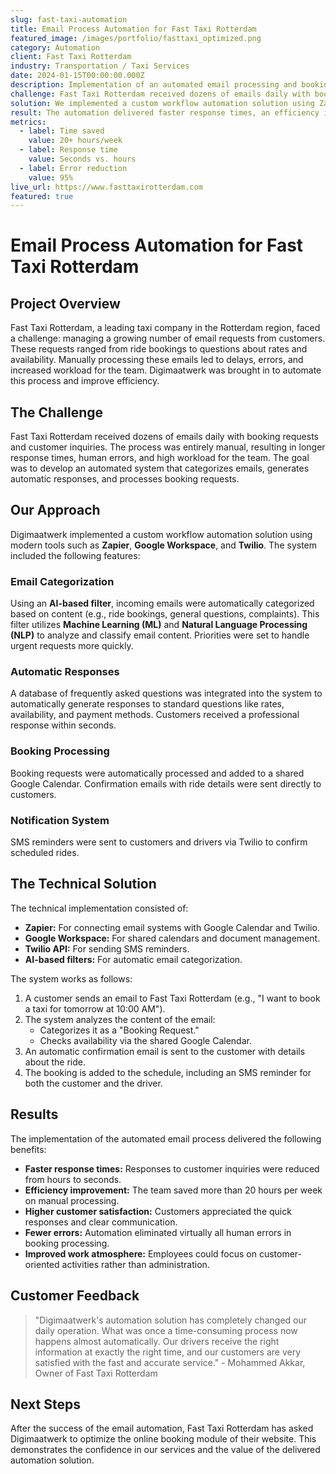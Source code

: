 ```yaml
---
slug: fast-taxi-automation
title: Email Process Automation for Fast Taxi Rotterdam
featured_image: /images/portfolio/fasttaxi_optimized.png
category: Automation
client: Fast Taxi Rotterdam
industry: Transportation / Taxi Services
date: 2024-01-15T00:00:00.000Z
description: Implementation of an automated email processing and booking system that reduces response times and significantly improves the efficiency of the taxi company.
challenge: Fast Taxi Rotterdam received dozens of emails daily with booking requests and customer inquiries. The manual process led to longer response times, human errors, and high workload for the team.
solution: We implemented a custom workflow automation solution using Zapier, Google Workspace, and Twilio for categorizing emails, generating automatic responses, and processing bookings.
result: The automation delivered faster response times, an efficiency improvement of 20+ hours per week, higher customer satisfaction, and a significant reduction in booking errors.
metrics:
  - label: Time saved
    value: 20+ hours/week
  - label: Response time
    value: Seconds vs. hours
  - label: Error reduction
    value: 95%
live_url: https://www.fasttaxirotterdam.com
featured: true
---
```


# Email Process Automation for Fast Taxi Rotterdam

## Project Overview

Fast Taxi Rotterdam, a leading taxi company in the Rotterdam region, faced a challenge: managing a growing number of email requests from customers. These requests ranged from ride bookings to questions about rates and availability. Manually processing these emails led to delays, errors, and increased workload for the team. Digimaatwerk was brought in to automate this process and improve efficiency.

## The Challenge

Fast Taxi Rotterdam received dozens of emails daily with booking requests and customer inquiries. The process was entirely manual, resulting in longer response times, human errors, and high workload for the team. The goal was to develop an automated system that categorizes emails, generates automatic responses, and processes booking requests.

## Our Approach

Digimaatwerk implemented a custom workflow automation solution using modern tools such as **Zapier**, **Google Workspace**, and **Twilio**. The system included the following features:

### **Email Categorization**
Using an **AI-based filter**, incoming emails were automatically categorized based on content (e.g., ride bookings, general questions, complaints). This filter utilizes **Machine Learning (ML)** and **Natural Language Processing (NLP)** to analyze and classify email content. Priorities were set to handle urgent requests more quickly.

### **Automatic Responses**
A database of frequently asked questions was integrated into the system to automatically generate responses to standard questions like rates, availability, and payment methods. Customers received a professional response within seconds.

### **Booking Processing**
Booking requests were automatically processed and added to a shared Google Calendar. Confirmation emails with ride details were sent directly to customers.

### **Notification System**
SMS reminders were sent to customers and drivers via Twilio to confirm scheduled rides.

## The Technical Solution

The technical implementation consisted of:

- **Zapier:** For connecting email systems with Google Calendar and Twilio.
- **Google Workspace:** For shared calendars and document management.
- **Twilio API:** For sending SMS reminders.
- **AI-based filters:** For automatic email categorization.

The system works as follows:

1. A customer sends an email to Fast Taxi Rotterdam (e.g., "I want to book a taxi for tomorrow at 10:00 AM").
2. The system analyzes the content of the email:
   - Categorizes it as a "Booking Request."
   - Checks availability via the shared Google Calendar.
3. An automatic confirmation email is sent to the customer with details about the ride.
4. The booking is added to the schedule, including an SMS reminder for both the customer and the driver.

## Results

The implementation of the automated email process delivered the following benefits:

- **Faster response times:** Responses to customer inquiries were reduced from hours to seconds.
- **Efficiency improvement:** The team saved more than 20 hours per week on manual processing.
- **Higher customer satisfaction:** Customers appreciated the quick responses and clear communication.
- **Fewer errors:** Automation eliminated virtually all human errors in booking processing.
- **Improved work atmosphere:** Employees could focus on customer-oriented activities rather than administration.

## Customer Feedback

> "Digimaatwerk's automation solution has completely changed our daily operation. What was once a time-consuming process now happens almost automatically. Our drivers receive the right information at exactly the right time, and our customers are very satisfied with the fast and accurate service." - Mohammed Akkar, Owner of Fast Taxi Rotterdam

## Next Steps

After the success of the email automation, Fast Taxi Rotterdam has asked Digimaatwerk to optimize the online booking module of their website. This demonstrates the confidence in our services and the value of the delivered automation solution.